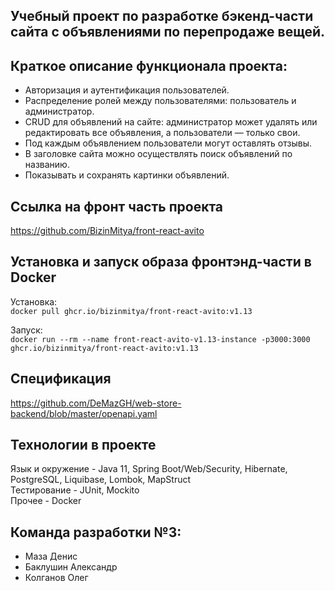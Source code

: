##  Учебный проект по разработке бэкенд-части сайта с объявлениями по перепродаже вещей.

## Краткое описание функционала проекта:
- Авторизация и аутентификация пользователей.
- Распределение ролей между пользователями: пользователь и администратор.
- CRUD для объявлений на сайте: администратор может удалять или редактировать все объявления, а пользователи — только свои.
- Под каждым объявлением пользователи могут оставлять отзывы.
- В заголовке сайта можно осуществлять поиск объявлений по названию.
- Показывать и сохранять картинки объявлений.


## Ссылка на фронт часть проекта
https://github.com/BizinMitya/front-react-avito


## Установка и запуск образа фронтэнд-части в Docker

Установка:  
`docker pull ghcr.io/bizinmitya/front-react-avito:v1.13`

Запуск:  
`docker run --rm --name front-react-avito-v1.13-instance -p3000:3000 ghcr.io/bizinmitya/front-react-avito:v1.13`


## Спецификация
https://github.com/DeMazGH/web-store-backend/blob/master/openapi.yaml


## Технологии в проекте
Язык и окружение - Java 11, Spring Boot/Web/Security, Hibernate, PostgreSQL, Liquibase, Lombok, MapStruct    
Тестирование - JUnit, Mockito  
Прочее - Docker  

## Команда разработки №3:
- Маза Денис
- Баклушин Александр
- Колганов Олег
